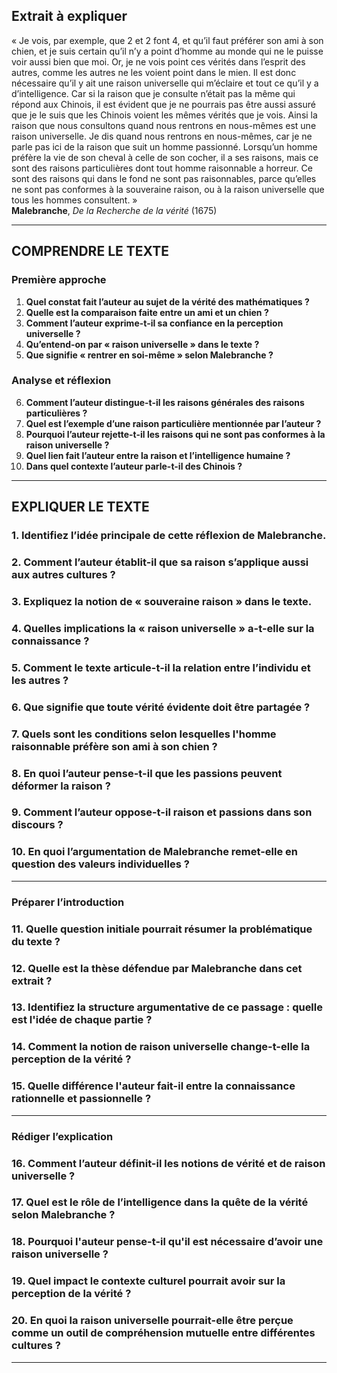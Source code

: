 ## Extrait à expliquer  

« Je vois, par exemple, que 2 et 2 font 4, et qu’il faut préférer son ami à son chien, et je suis certain qu’il n’y a point d’homme au monde qui ne le puisse voir aussi bien que moi. Or, je ne vois point ces vérités dans l’esprit des autres, comme les autres ne les voient point dans le mien. Il est donc nécessaire qu’il y ait une raison universelle qui m’éclaire et tout ce qu’il y a d’intelligence. Car si la raison que je consulte n’était pas la même qui répond aux Chinois, il est évident que je ne pourrais pas être aussi assuré que je le suis que les Chinois voient les mêmes vérités que je vois. Ainsi la raison que nous consultons quand nous rentrons en nous-mêmes est une raison universelle. Je dis quand nous rentrons en nous-mêmes, car je ne parle pas ici de la raison que suit un homme passionné. Lorsqu’un homme préfère la vie de son cheval à celle de son cocher, il a ses raisons, mais ce sont des raisons particulières dont tout homme raisonnable a horreur. Ce sont des raisons qui dans le fond ne sont pas raisonnables, parce qu’elles ne sont pas conformes à la souveraine raison, ou à la raison universelle que tous les hommes consultent. »  
**Malebranche**, *De la Recherche de la vérité* (1675)  

---

## COMPRENDRE LE TEXTE  

### Première approche  

1. **Quel constat fait l’auteur au sujet de la vérité des mathématiques ?**  
2. **Quelle est la comparaison faite entre un ami et un chien ?**  
3. **Comment l’auteur exprime-t-il sa confiance en la perception universelle ?**  
4. **Qu’entend-on par « raison universelle » dans le texte ?**  
5. **Que signifie « rentrer en soi-même » selon Malebranche ?**  

### Analyse et réflexion  

6. **Comment l’auteur distingue-t-il les raisons générales des raisons particulières ?**  
7. **Quel est l’exemple d’une raison particulière mentionnée par l’auteur ?**  
8. **Pourquoi l’auteur rejette-t-il les raisons qui ne sont pas conformes à la raison universelle ?**  
9. **Quel lien fait l’auteur entre la raison et l’intelligence humaine ?**  
10. **Dans quel contexte l’auteur parle-t-il des Chinois ?**  

---

## EXPLIQUER LE TEXTE  

### 1. **Identifiez l’idée principale de cette réflexion de Malebranche.**  

### 2. **Comment l’auteur établit-il que sa raison s’applique aussi aux autres cultures ?**  

### 3. **Expliquez la notion de « souveraine raison » dans le texte.**  

### 4. **Quelles implications la « raison universelle » a-t-elle sur la connaissance ?**  

### 5. **Comment le texte articule-t-il la relation entre l’individu et les autres ?**  

### 6. **Que signifie que toute vérité évidente doit être partagée ?**  

### 7. **Quels sont les conditions selon lesquelles l'homme raisonnable préfère son ami à son chien ?**  

### 8. **En quoi l’auteur pense-t-il que les passions peuvent déformer la raison ?**  

### 9. **Comment l’auteur oppose-t-il raison et passions dans son discours ?**  

### 10. **En quoi l’argumentation de Malebranche remet-elle en question des valeurs individuelles ?**  

---

### Préparer l’introduction  

### 11. **Quelle question initiale pourrait résumer la problématique du texte ?**  

### 12. **Quelle est la thèse défendue par Malebranche dans cet extrait ?**  

### 13. **Identifiez la structure argumentative de ce passage : quelle est l'idée de chaque partie ?**  

### 14. **Comment la notion de raison universelle change-t-elle la perception de la vérité ?**  

### 15. **Quelle différence l'auteur fait-il entre la connaissance rationnelle et passionnelle ?**  

---

### Rédiger l’explication  

### 16. **Comment l’auteur définit-il les notions de vérité et de raison universelle ?**  

### 17. **Quel est le rôle de l’intelligence dans la quête de la vérité selon Malebranche ?**  

### 18. **Pourquoi l'auteur pense-t-il qu'il est nécessaire d’avoir une raison universelle ?**  

### 19. **Quel impact le contexte culturel pourrait avoir sur la perception de la vérité ?**  

### 20. **En quoi la raison universelle pourrait-elle être perçue comme un outil de compréhension mutuelle entre différentes cultures ?**  

---  